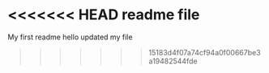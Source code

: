 <<<<<<< HEAD
readme file
=======
My first readme
hello updated my file 
>>>>>>> 15183d4f07a74cf94a0f00667be3a19482544fde
